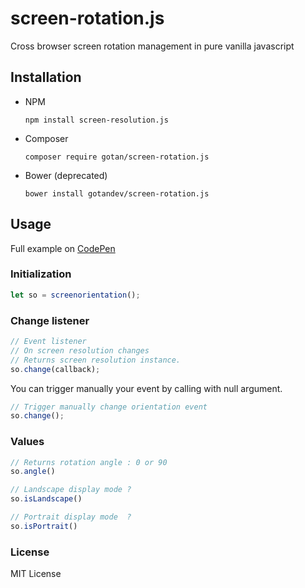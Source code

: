 # screen-rotation.js
Cross browser screen rotation management in pure vanilla javascript

## Installation 

* NPM
    ```
    npm install screen-resolution.js
    ```
* Composer
    ```
    composer require gotan/screen-rotation.js
    ```
  
* Bower (deprecated)
    ```
    bower install gotandev/screen-rotation.js
    ```

## Usage

Full example on [CodePen](https://codepen.io/damiencuvillier/pen/wvevKPa)

### Initialization

```js
let so = screenorientation();
```

### Change listener
```js
// Event listener 
// On screen resolution changes
// Returns screen resolution instance.
so.change(callback);
```

You can trigger manually your event by calling with null argument. 
```js
// Trigger manually change orientation event
so.change(); 
```
### Values
```js
// Returns rotation angle : 0 or 90
so.angle()

// Landscape display mode ? 
so.isLandscape()

// Portrait display mode  ?
so.isPortrait()

```




### License

MIT License

